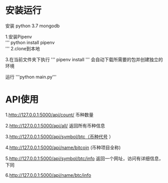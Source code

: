 # 安装运行
安装 python 3.7
mongodb

1.安装Pipenv  
'''
python install pipenv  
'''
2.clone到本地

3.在当前文件夹下执行 
'''
pipenv install 
'''
会自动下载所需要的包并创建独立的环境


运行  '''python main.py'''


# API使用
1.http://127.0.0.1:5000/api/count/  币种数量

2.http://127.0.0.1:5000/api/all/    返回所有币种信息

3.http://127.0.0.1:5000/api/symbol/btc（币种代号 ）

4.http://127.0.0.1:5000/api/name/bitcoin (币种项目全称) 

5.http://127.0.0.1:5000/api/symbol/btc/info 返回一个网址，访问有详细信息，下同

6.http://127.0.0.1:5000/api/name/btc/info